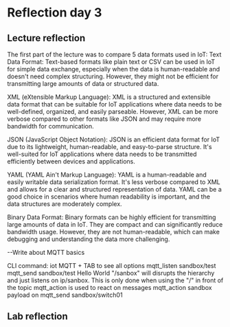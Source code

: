 # Reflection day 3
## Lecture reflection
The first part of the lecture was to compare 5 data formats  used in IoT:
Text Data Format:
Text-based formats like plain text or CSV can be used in IoT for simple data exchange, especially when the data is human-readable and doesn't need complex structuring. However, they might not be efficient for transmitting large amounts of data or structured data.

XML (eXtensible Markup Language):
XML is a structured and extensible data format that can be suitable for IoT applications where data needs to be well-defined, organized, and easily parseable. However, XML can be more verbose compared to other formats like JSON and may require more bandwidth for communication.

JSON (JavaScript Object Notation):
JSON is an efficient data format for IoT due to its lightweight, human-readable, and easy-to-parse structure. It's well-suited for IoT applications where data needs to be transmitted efficiently between devices and applications.

YAML (YAML Ain't Markup Language):
YAML is a human-readable and easily writable data serialization format. It's less verbose compared to XML and allows for a clear and structured representation of data. YAML can be a good choice in scenarios where human readability is important, and the data structures are moderately complex.

Binary Data Format:
Binary formats can be highly efficient for transmitting large amounts of data in IoT. They are compact and can significantly reduce bandwidth usage. However, they are not human-readable, which can make debugging and understanding the data more challenging.

--Write about MQTT basics

CLI command: iot
MQTT + TAB to see all options
mqtt_listen sandbox/test
mqtt_send sandbox/test Hello World
"/sanbox" will disrupts the hierarchy and just listens on ip/sanbox. This is only done when using the "/" in front of the topic
mqtt_action is used to react on messages
mqtt_action sandbox payload on mqtt_send sandbox/switch01

## Lab reflection
